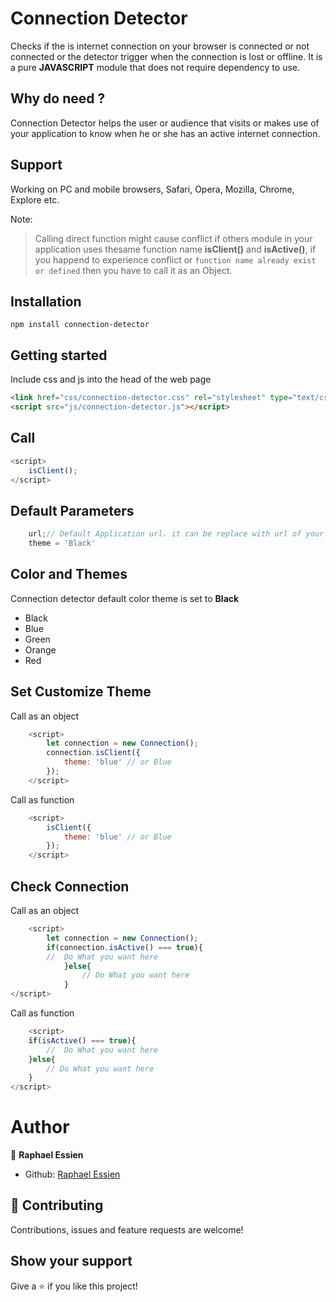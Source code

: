 # Connection Detector
 
Checks if the is internet connection on your browser is connected or not connected or the detector trigger when the connection is lost or offline. It is a pure **JAVASCRIPT** module that does not require dependency to use.

## Why do need ?
Connection Detector helps the user or audience that visits or makes use of your application to know when he or she has an active internet connection.

## Support
Working on PC and mobile browsers, Safari, Opera, Mozilla, Chrome, Explore etc.


Note:

 > Calling direct function might cause conflict if others module in your application uses thesame function name **isClient()** and **isActive()**, if you happend  to experience conflict or ```function name already exist or defined``` then you have to call it as an Object.


## Installation 

````
npm install connection-detector
````

## Getting started

Include css and js into the head of the web page

````html
<link href="css/connection-detector.css" rel="stylesheet" type="text/css" />
<script src="js/connection-detector.js"></script>

````
## Call 

```javascript
<script>
    isClient();
</script>
```

## Default Parameters

```javascript
    url;// Default Application url. it can be replace with url of your choice
    theme = 'Black' 
```
    

## Color and Themes

Connection detector default color theme is set to **Black**

* Black
* Blue
* Green
* Orange
* Red

## Set Customize Theme

Call as an object 

```javascript
    <script>
        let connection = new Connection();
        connection.isClient({
            theme: 'blue' // or Blue
        });
    </script>
```

Call as function

```javascript
    <script>
        isClient({
            theme: 'blue' // or Blue
        });
    </script>
```

## Check Connection

Call as an object

```javascript
    <script>
        let connection = new Connection();
        if(connection.isActive() === true){
        //  Do What you want here 
            }else{
                // Do What you want here
            }
</script>
```

Call as function

```javascript
    <script>
    if(isActive() === true){
        //  Do What you want here 
    }else{
        // Do What you want here
    }
</script>
```


# Author

👤 **Raphael Essien**

- Github: [Raphael Essien](https://github.com/emmamartins)


## 🤝 Contributing

Contributions, issues and feature requests are welcome!

## Show your support

Give a ⭐️ if you like this project!
